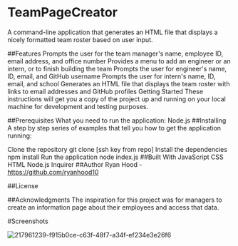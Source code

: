 # TeamPageCreator

A command-line application that generates an HTML file that displays a nicely formatted team roster based on user input.

##Features
Prompts the user for the team manager's name, employee ID, email address, and office number
Provides a menu to add an engineer or an intern, or to finish building the team
Prompts the user for engineer's name, ID, email, and GitHub username
Prompts the user for intern's name, ID, email, and school
Generates an HTML file that displays the team roster with links to email addresses and GitHub profiles
Getting Started
These instructions will get you a copy of the project up and running on your local machine for development and testing purposes.

##Prerequisites
What you need to run the application:
Node.js
##Installing
A step by step series of examples that tell you how to get the application running:

Clone the repository git clone [ssh key from repo]
Install the dependencies npm install
Run the application node index.js
##Built With
JavaScript
CSS
HTML
Node.js
Inquirer
##Author
Ryan Hood - https://github.com/ryanhood10

##License

##Acknowledgments
The inspiration for this project was for managers to create an information page about their employees and access that data.

#Screenshots






![217961239-f915b0ce-c63f-48f7-a34f-ef234e3e26f6](https://user-images.githubusercontent.com/114943155/217961317-2627c921-5b88-4202-a551-0edc2cc1e6c0.jpg)
